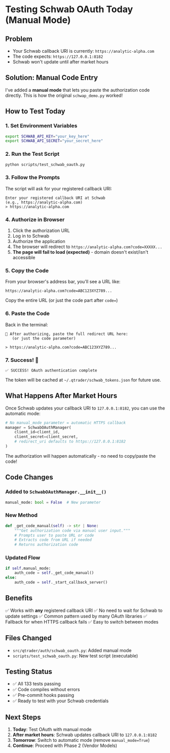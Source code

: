 # Testing Schwab OAuth Today (Manual Mode)

## Problem

- Your Schwab callback URI is currently: `https://analytic-alpha.com`
- The code expects: `https://127.0.0.1:8182`
- Schwab won't update until after market hours

## Solution: Manual Code Entry

I've added a **manual mode** that lets you paste the authorization code directly. This is how the original `schwap_demo.py` worked!

## How to Test Today

### 1. Set Environment Variables

```bash
export SCHWAB_API_KEY="your_key_here"
export SCHWAB_API_SECRET="your_secret_here"
```

### 2. Run the Test Script

```bash
python scripts/test_schwab_oauth.py
```

### 3. Follow the Prompts

The script will ask for your registered callback URI:

```
Enter your registered callback URI at Schwab
(e.g., https://analytic-alpha.com)
> https://analytic-alpha.com
```

### 4. Authorize in Browser

1. Click the authorization URL
1. Log in to Schwab
1. Authorize the application
1. The browser will redirect to `https://analytic-alpha.com?code=XXXXX...`
1. **The page will fail to load (expected)** - domain doesn't exist/isn't accessible

### 5. Copy the Code

From your browser's address bar, you'll see a URL like:

```
https://analytic-alpha.com?code=ABC123XYZ789...
```

Copy the entire URL (or just the code part after `code=`)

### 6. Paste the Code

Back in the terminal:

```
📝 After authorizing, paste the full redirect URL here:
   (or just the code parameter)

> https://analytic-alpha.com?code=ABC123XYZ789...
```

### 7. Success! 🎉

```
✅ SUCCESS! OAuth authentication complete
```

The token will be cached at `~/.qtrader/schwab_tokens.json` for future use.

## What Happens After Market Hours

Once Schwab updates your callback URI to `127.0.0.1:8182`, you can use the automatic mode:

```python
# No manual_mode parameter = automatic HTTPS callback
manager = SchwabOAuthManager(
    client_id=client_id,
    client_secret=client_secret,
    # redirect_uri defaults to https://127.0.0.1:8182
)
```

The authorization will happen automatically - no need to copy/paste the code!

## Code Changes

### Added to `SchwabOAuthManager.__init__()`

```python
manual_mode: bool = False  # New parameter
```

### New Method

```python
def _get_code_manual(self) -> str | None:
    """Get authorization code via manual user input."""
    # Prompts user to paste URL or code
    # Extracts code from URL if needed
    # Returns authorization code
```

### Updated Flow

```python
if self.manual_mode:
    auth_code = self._get_code_manual()
else:
    auth_code = self._start_callback_server()
```

## Benefits

✅ Works with **any** registered callback URI ✅ No need to wait for Schwab to update settings ✅ Common pattern used by many OAuth libraries ✅ Fallback for when HTTPS callback fails ✅ Easy to switch between modes

## Files Changed

- `src/qtrader/auth/schwab_oauth.py`: Added manual mode
- `scripts/test_schwab_oauth.py`: New test script (executable)

## Testing Status

- ✅ All 133 tests passing
- ✅ Code compiles without errors
- ✅ Pre-commit hooks passing
- ✅ Ready to test with your Schwab credentials

## Next Steps

1. **Today**: Test OAuth with manual mode
1. **After market hours**: Schwab updates callback URI to `127.0.0.1:8182`
1. **Tomorrow**: Switch to automatic mode (remove `manual_mode=True`)
1. **Continue**: Proceed with Phase 2 (Vendor Models)
